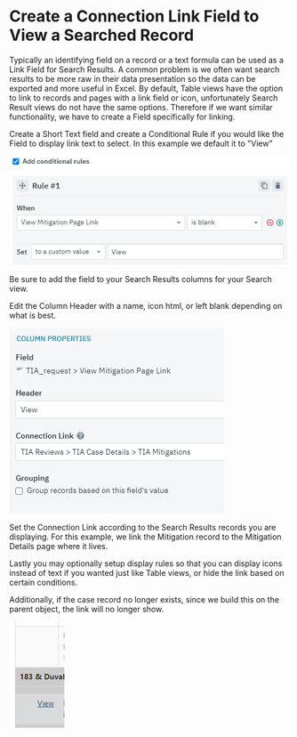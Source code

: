 # Create a Connection Link Field to View a Searched Record

Typically an identifying field on a record or a text formula can be used as a Link Field for Search Results. A common problem is we often want search results to be more raw in their data presentation so the data can be exported and more useful in Excel. By default, Table views have the option to link to records and pages with a link field or icon, unfortunately Search Result views do not have the same options. Therefore if we want similar functionality, we have to create a Field specifically for linking.

Create a Short Text field and create a Conditional Rule if you would like the Field to display link text to select. In this example we default it to "View"

![](../../.gitbook/assets/image%20%28204%29.png)

Be sure to add the field to your Search Results columns for your Search view.

Edit the Column Header with a name, icon html, or left blank depending on what is best.

![](../../.gitbook/assets/image%20%28203%29.png)

Set the Connection Link according to the Search Results records you are displaying. For this example, we link the Mitigation record to the Mitigation Details page where it lives.

Lastly you may optionally setup display rules so that you can display icons instead of text if you wanted just like Table views, or hide the link based on certain conditions.

Additionally, if the case record no longer exists, since we build this on the parent object, the link will no longer show.

![](../../.gitbook/assets/image%20%28208%29.png)

